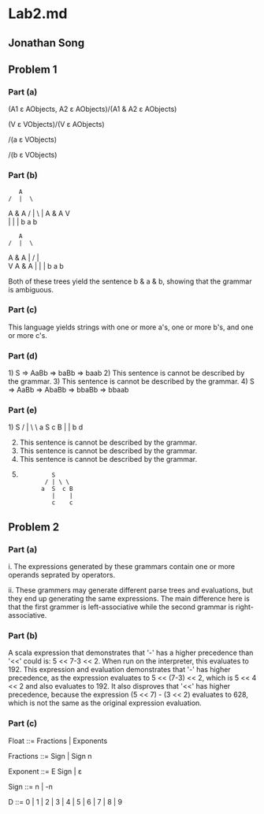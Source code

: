# Lab2.md

## Jonathan Song

## Problem 1

### Part (a)

(A1 ε AObjects,  A2 ε AObjects)/(A1 & A2 ε AObjects)

(V ε VObjects)/(V ε AObjects)

/(a ε VObjects)

/(b ε VObjects)

	
### Part (b)

	   A				
	/  |  \
   A   &   A
 / | \     |
A  &  A    V   	
|	  |    |
b     a	   b

	   A
	/  |  \
   A   &   A
   |     / | \
   V    A  &  A
   |    |     |
   b    a     b
	
<p>
Both of these trees yield the sentence b & a & b, showing that the 
grammar is ambiguous. 
</p>
	
### Part (c) 

<p>
This language yields strings with one or more a's, one or more b's, and
one or more c's. 
</p>	

### Part (d)

<p>
1) S => AaBb => baBb => baab
2) This sentence is cannot be described by the grammar.
3) This sentence is cannot be described by the grammar.
4) S => AaBb => AbaBb => bbaBb => bbaab
</p>

### Part (e)

<p>
1) 				S
			  /	| \ \
             a  S c  B
                |    |
                b    d

2) This sentence is cannot be described by the grammar.
3) This sentence is cannot be described by the grammar.
4) This sentence is cannot be described by the grammar.
5)				S
			  / | \ \
			 a  S  c B
				|    |
				c    c

</p>
	
## Problem 2

### Part (a)

<p>
i. The expressions generated by these grammars contain one or more
operands seprated by operators.

ii. These grammers may generate different parse trees and evaluations,
but they end up generating the same expressions. The main difference 
here is that the first grammer is left-associative while the second
grammar is right-associative.

</p>


### Part (b)
<p>
A scala expression that demonstrates that '-' has a higher precedence
than '<<' could is: 5 << 7-3 << 2. When run on the interpreter, this 
evaluates to 192. This expression and evaluation demonstrates that 
'-' has higher precedence, as the expression evaluates to 
5 << (7-3) << 2, which is 5 << 4 << 2 and also evaluates to 192. It also
disproves that '<<' has higher precedence, because the expression
(5 << 7) - (3 << 2) evaluates to 628, which is not the same as the 
original expression evaluation. 
</p>


### Part (c)
<p>

Float ::= Fractions | Exponents

Fractions ::= Sign | Sign n 

Exponent ::= E Sign | ε

Sign ::= n | -n

D ::= 0 | 1 | 2 | 3 | 4 | 5 | 6 | 7 | 8 | 9 

</p>
